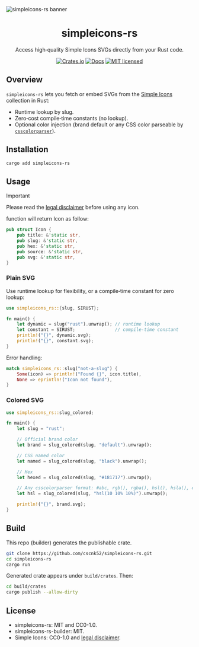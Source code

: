 <picture>
  <source media="(prefers-color-scheme: dark)" srcset="https://github.com/cscnk52/simpleicons-rs/raw/refs/heads/main/assets/img/simpleicons-rs-banner-dark.png" />
  <source media="(prefers-color-scheme: light)" srcset="https://github.com/cscnk52/simpleicons-rs/raw/refs/heads/main/assets/img/simpleicons-rs-banner-light.png" />
  <img alt="simpleicons-rs banner" src="https://github.com/cscnk52/simpleicons-rs/raw/refs/heads/main/assets/img/simpleicons-rs-banner-light.png" />
</picture>

<div align="center">

# simpleicons-rs

Access high‑quality Simple Icons SVGs directly from your Rust code.

[![Crates.io][crates-badge]][crates-url]
[![Docs][docs-badge]][docs-url]
[![MIT licensed][mit-badge]][mit-url]

[crates-badge]: https://img.shields.io/crates/v/simpleicons-rs.svg
[crates-url]: https://crates.io/crates/simpleicons-rs
[docs-badge]: https://img.shields.io/docsrs/simpleicons-rs
[docs-url]: https://docs.rs/simpleicons-rs
[mit-badge]: https://img.shields.io/badge/license-MIT-blue.svg
[mit-url]: https://github.com/cscnk52/simpleicons-rs/blob/main/LICENSE

</div>

## Overview

`simpleicons-rs` lets you fetch or embed SVGs from the [Simple Icons](https://simpleicons.org/) collection in Rust:

- Runtime lookup by slug.
- Zero‑cost compile‑time constants (no lookup).
- Optional color injection (brand default or any CSS color parseable by [`csscolorparser`](https://crates.io/crates/csscolorparser)).

## Installation

```bash
cargo add simpleicons-rs
```

## Usage

> [!IMPORTANT]
> Please read the [legal disclaimer](https://github.com/simple-icons/simple-icons/blob/develop/DISCLAIMER.md) before using any icon.

function will return Icon as follow:

```rust
pub struct Icon {
    pub title: &'static str,
    pub slug: &'static str,
    pub hex: &'static str,
    pub source: &'static str,
    pub svg: &'static str,
}
```

### Plain SVG

Use runtime lookup for flexibility, or a compile‑time constant for zero lookup:

```rust
use simpleicons_rs::{slug, SIRUST};

fn main() {
    let dynamic = slug("rust").unwrap(); // runtime lookup
    let constant = SIRUST;               // compile-time constant
    println!("{}", dynamic.svg);
    println!("{}", constant.svg);
}
```

Error handling:

```rust
match simpleicons_rs::slug("not-a-slug") {
    Some(icon) => println!("Found {}", icon.title),
    None => eprintln!("Icon not found"),
}
```

### Colored SVG

```rust
use simpleicons_rs::slug_colored;

fn main() {
    let slug = "rust";

    // Official brand color
    let brand = slug_colored(slug, "default").unwrap();

    // CSS named color
    let named = slug_colored(slug, "black").unwrap();

    // Hex
    let hexed = slug_colored(slug, "#181717").unwrap();

    // Any csscolorparser format: #abc, rgb(), rgba(), hsl(), hsla(), etc.
    let hsl = slug_colored(slug, "hsl(10 10% 10%)").unwrap();

    println!("{}", brand.svg);
}
```


## Build

This repo (builder) generates the publishable crate.

```bash
git clone https://github.com/cscnk52/simpleicons-rs.git
cd simpleicons-rs
cargo run
```

Generated crate appears under `build/crates`.
Then:

```bash
cd build/crates
cargo publish --allow-dirty
```

## License

- simpleicons-rs: MIT and CC0-1.0.
- simpleicons-rs-builder: MIT.
- Simple Icons: CC0-1.0 and [legal disclaimer](https://github.com/simple-icons/simple-icons/blob/develop/DISCLAIMER.md).
